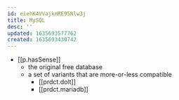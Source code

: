 ```yaml
---
id: eiehK4VVajkmRE95Nlw3j
title: MySQL
desc: ''
updated: 1635693577762
created: 1635693430742
---
```




- [[p.hasSense]] 
  - the original free database
  - a set of variants that are more-or-less compatible
    - [[prdct.dolt]]
    - [[prdct.mariadb]]
